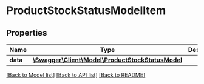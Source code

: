 # ProductStockStatusModelItem

## Properties
Name | Type | Description | Notes
------------ | ------------- | ------------- | -------------
**data** | [**\Swagger\Client\Model\ProductStockStatusModel**](ProductStockStatusModel.md) |  | [optional] 


[[Back to Model list]](../README.md#documentation-for-models) [[Back to API list]](../README.md#documentation-for-api-endpoints) [[Back to README]](../README.md)


